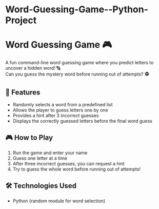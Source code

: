 # Word-Guessing-Game--Python-Project

# Word Guessing Game 🎮
A fun command-line word guessing game where you predict letters to uncover a hidden word! 🔠  
Can you guess the mystery word before running out of attempts? 🕵️  

## 📌 Features  
- Randomly selects a word from a predefined list  
- Allows the player to guess letters one by one  
- Provides a hint after 3 incorrect guesses  
- Displays the correctly guessed letters before the final word guess

## 🎮 How to Play  
1. Run the game and enter your name  
2. Guess one letter at a time  
3. After three incorrect guesses, you can request a hint  
4. Try to guess the whole word before running out of attempts! 

## 🛠 Technologies Used  
- Python (random module for word selection)  
